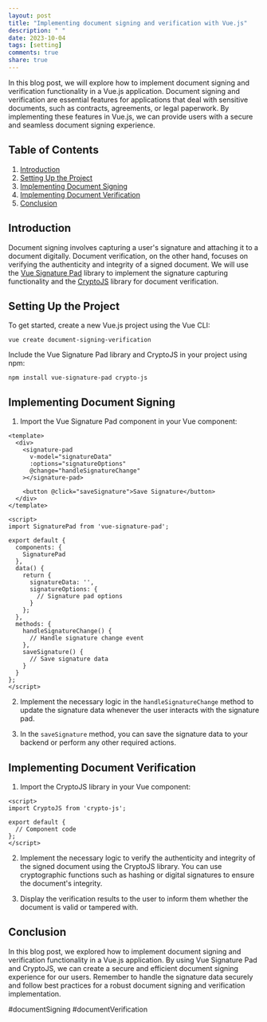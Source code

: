```yaml
---
layout: post
title: "Implementing document signing and verification with Vue.js"
description: " "
date: 2023-10-04
tags: [setting]
comments: true
share: true
---
```


In this blog post, we will explore how to implement document signing and verification functionality in a Vue.js application. Document signing and verification are essential features for applications that deal with sensitive documents, such as contracts, agreements, or legal paperwork. By implementing these features in Vue.js, we can provide users with a secure and seamless document signing experience.

## Table of Contents

1. [Introduction](#introduction)
2. [Setting Up the Project](#setting-up-the-project)
3. [Implementing Document Signing](#implementing-document-signing)
4. [Implementing Document Verification](#implementing-document-verification)
5. [Conclusion](#conclusion)

## Introduction

Document signing involves capturing a user's signature and attaching it to a document digitally. Document verification, on the other hand, focuses on verifying the authenticity and integrity of a signed document. We will use the [Vue Signature Pad](https://www.npmjs.com/package/vue-signature-pad) library to implement the signature capturing functionality and the [CryptoJS](https://www.npmjs.com/package/crypto-js) library for document verification.

## Setting Up the Project

To get started, create a new Vue.js project using the Vue CLI:

```
vue create document-signing-verification
```

Include the Vue Signature Pad library and CryptoJS in your project using npm:

```
npm install vue-signature-pad crypto-js
```

## Implementing Document Signing

1. Import the Vue Signature Pad component in your Vue component:

```vue
<template>
  <div>
    <signature-pad
      v-model="signatureData"
      :options="signatureOptions"
      @change="handleSignatureChange"
    ></signature-pad>
  
    <button @click="saveSignature">Save Signature</button>
  </div>
</template>

<script>
import SignaturePad from 'vue-signature-pad';

export default {
  components: {
    SignaturePad
  },
  data() {
    return {
      signatureData: '',
      signatureOptions: {
        // Signature pad options
      }
    };
  },
  methods: {
    handleSignatureChange() {
      // Handle signature change event
    },
    saveSignature() {
      // Save signature data
    }
  }
};
</script>
```

2. Implement the necessary logic in the `handleSignatureChange` method to update the signature data whenever the user interacts with the signature pad.

3. In the `saveSignature` method, you can save the signature data to your backend or perform any other required actions.

## Implementing Document Verification

1. Import the CryptoJS library in your Vue component:

```vue
<script>
import CryptoJS from 'crypto-js';

export default {
  // Component code
};
</script>
```

2. Implement the necessary logic to verify the authenticity and integrity of the signed document using the CryptoJS library. You can use cryptographic functions such as hashing or digital signatures to ensure the document's integrity.

3. Display the verification results to the user to inform them whether the document is valid or tampered with.

## Conclusion

In this blog post, we explored how to implement document signing and verification functionality in a Vue.js application. By using Vue Signature Pad and CryptoJS, we can create a secure and efficient document signing experience for our users. Remember to handle the signature data securely and follow best practices for a robust document signing and verification implementation.

#documentSigning #documentVerification